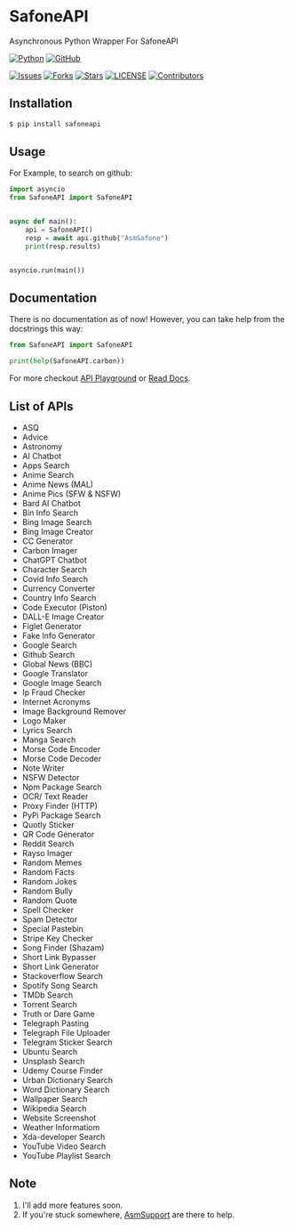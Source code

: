 # SafoneAPI

Asynchronous Python Wrapper For SafoneAPI

[![Python](http://forthebadge.com/images/badges/made-with-python.svg)](https://python.org)
[![GitHub](https://forthebadge.com/images/badges/built-by-developers.svg)](https://github.com/)

[![Issues](https://img.shields.io/github/issues/AsmSafone/SafoneAPI?style=for-the-badge&color=orange)](https://github.com/AsmSafone/SafoneAPI/issues)
[![Forks](https://img.shields.io/github/forks/AsmSafone/SafoneAPI?style=for-the-badge&color=orange)](https://github.com/AsmSafone/SafoneAPI/fork)
[![Stars](https://img.shields.io/github/stars/AsmSafone/SafoneAPI?style=for-the-badge&color=orange)](https://github.com/AsmSafone/SafoneAPI)
[![LICENSE](https://img.shields.io/github/license/AsmSafone/SafoneAPI?color=orange&style=for-the-badge)](https://github.com/AsmSafone/SafoneAPI)
[![Contributors](https://img.shields.io/github/contributors/AsmSafone/SafoneAPI?style=for-the-badge&color=orange)](https://github.com/AsmSafone/SafoneAPI)


## Installation

```sh
$ pip install safoneapi
```

## Usage

For Example, to search on github:

```py
import asyncio
from SafoneAPI import SafoneAPI


async def main():
    api = SafoneAPI()
    resp = await api.github("AsmSafone")
    print(resp.results)


asyncio.run(main())
```

## Documentation

There is no documentation as of now!
However, you can take help from the docstrings this way:

```py
from SafoneAPI import SafoneAPI

print(help(SafoneAPI.carbon))
```

For more checkout [API Playground](https://api.safone.me/docs) or [Read Docs](https://api.safone.me/redoc).

## List of APIs

- ASQ
- Advice
- Astronomy
- AI Chatbot
- Apps Search
- Anime Search
- Anime News (MAL)
- Anime Pics (SFW & NSFW)
- Bard AI Chatbot
- Bin Info Search
- Bing Image Search
- Bing Image Creator
- CC Generator
- Carbon Imager
- ChatGPT Chatbot
- Character Search
- Covid Info Search
- Currency Converter
- Country Info Search
- Code Executor (Piston)
- DALL-E Image Creator
- Figlet Generator
- Fake Info Generator
- Google Search
- Github Search
- Global News (BBC)
- Google Translator
- Google Image Search
- Ip Fraud Checker
- Internet Acronyms
- Image Background Remover
- Logo Maker
- Lyrics Search
- Manga Search
- Morse Code Encoder
- Morse Code Decoder
- Note Writer
- NSFW Detector
- Npm Package Search
- OCR/ Text Reader
- Proxy Finder (HTTP)
- PyPi Package Search
- Quotly Sticker
- QR Code Generator
- Reddit Search
- Rayso Imager
- Random Memes
- Random Facts
- Random Jokes
- Random Bully
- Random Quote
- Spell Checker
- Spam Detector
- Special Pastebin
- Stripe Key Checker
- Song Finder (Shazam)
- Short Link Bypasser
- Short Link Generator
- Stackoverflow Search
- Spotify Song Search
- TMDb Search
- Torrent Search
- Truth or Dare Game
- Telegraph Pasting
- Telegraph File Uploader
- Telegram Sticker Search
- Ubuntu Search
- Unsplash Search
- Udemy Course Finder
- Urban Dictionary Search
- Word Dictionary Search
- Wallpaper Search
- Wikipedia Search
- Website Screenshot
- Weather Informatiom
- Xda-developer Search
- YouTube Video Search
- YouTube Playlist Search

## Note

1. I'll add more features soon.
2. If you're stuck somewhere, [AsmSupport](https://t.me/AsmSupport) are there to help.
